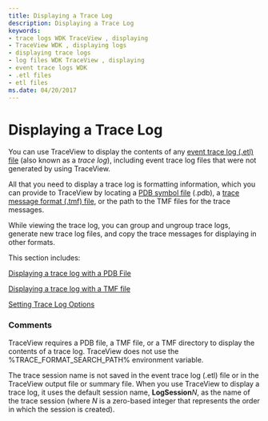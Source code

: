 ```yaml
---
title: Displaying a Trace Log
description: Displaying a Trace Log
keywords:
- trace logs WDK TraceView , displaying
- TraceView WDK , displaying logs
- displaying trace logs
- log files WDK TraceView , displaying
- event trace logs WDK
- .etl files
- etl files
ms.date: 04/20/2017
---
```


# Displaying a Trace Log


You can use TraceView to display the contents of any [event trace log (.etl) file](trace-level.md) (also known as a *trace log*), including event trace log files that were not generated by using TraceView.

All that you need to display a trace log is formatting information, which you can provide to TraceView by locating a [PDB symbol file](pdb-symbol-files.md) (.pdb), a [trace message format (.tmf) file](trace-message-format-file.md), or the path to the TMF files for the trace messages.

While viewing the trace log, you can group and ungroup trace logs, generate new trace log files, and copy the trace messages for displaying in other formats.

This section includes:

[Displaying a trace log with a PDB File](displaying-a-trace-log-with-a-pdb-file.md)

[Displaying a trace log with a TMF file](displaying-a-trace-log-with-a-tmf-file.md)

[Setting Trace Log Options](setting-trace-log-options.md)

### <span id="comments"></span><span id="COMMENTS"></span>Comments

TraceView requires a PDB file, a TMF file, or a TMF directory to display the contents of a trace log. TraceView does not use the %TRACE\_FORMAT\_SEARCH\_PATH% environment variable.

The trace session name is not saved in the event trace log (.etl) file or in the TraceView output file or summary file. When you use TraceView to display a trace log, it uses the default session name, **LogSession***N*, as the name of the trace session (where *N* is a zero-based integer that represents the order in which the session is created).

 

 






